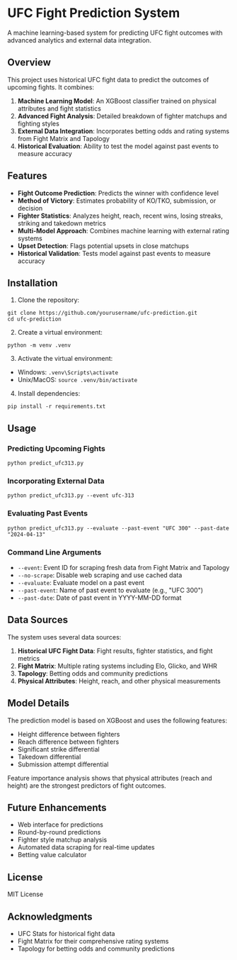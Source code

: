 # UFC Fight Prediction System

A machine learning-based system for predicting UFC fight outcomes with advanced analytics and external data integration.

## Overview

This project uses historical UFC fight data to predict the outcomes of upcoming fights. It combines:

1. **Machine Learning Model**: An XGBoost classifier trained on physical attributes and fight statistics
2. **Advanced Fight Analysis**: Detailed breakdown of fighter matchups and fighting styles
3. **External Data Integration**: Incorporates betting odds and rating systems from Fight Matrix and Tapology
4. **Historical Evaluation**: Ability to test the model against past events to measure accuracy

## Features

- **Fight Outcome Prediction**: Predicts the winner with confidence level
- **Method of Victory**: Estimates probability of KO/TKO, submission, or decision
- **Fighter Statistics**: Analyzes height, reach, recent wins, losing streaks, striking and takedown metrics
- **Multi-Model Approach**: Combines machine learning with external rating systems
- **Upset Detection**: Flags potential upsets in close matchups
- **Historical Validation**: Tests model against past events to measure accuracy

## Installation

1. Clone the repository:
```
git clone https://github.com/yourusername/ufc-prediction.git
cd ufc-prediction
```

2. Create a virtual environment:
```
python -m venv .venv
```

3. Activate the virtual environment:
- Windows: `.venv\Scripts\activate`
- Unix/MacOS: `source .venv/bin/activate`

4. Install dependencies:
```
pip install -r requirements.txt
```

## Usage

### Predicting Upcoming Fights

```
python predict_ufc313.py
```

### Incorporating External Data

```
python predict_ufc313.py --event ufc-313
```

### Evaluating Past Events

```
python predict_ufc313.py --evaluate --past-event "UFC 300" --past-date "2024-04-13"
```

### Command Line Arguments

- `--event`: Event ID for scraping fresh data from Fight Matrix and Tapology
- `--no-scrape`: Disable web scraping and use cached data
- `--evaluate`: Evaluate model on a past event
- `--past-event`: Name of past event to evaluate (e.g., "UFC 300")
- `--past-date`: Date of past event in YYYY-MM-DD format

## Data Sources

The system uses several data sources:

1. **Historical UFC Fight Data**: Fight results, fighter statistics, and fight metrics
2. **Fight Matrix**: Multiple rating systems including Elo, Glicko, and WHR
3. **Tapology**: Betting odds and community predictions
4. **Physical Attributes**: Height, reach, and other physical measurements

## Model Details

The prediction model is based on XGBoost and uses the following features:

- Height difference between fighters
- Reach difference between fighters
- Significant strike differential
- Takedown differential
- Submission attempt differential

Feature importance analysis shows that physical attributes (reach and height) are the strongest predictors of fight outcomes.

## Future Enhancements

- Web interface for predictions
- Round-by-round predictions
- Fighter style matchup analysis
- Automated data scraping for real-time updates
- Betting value calculator

## License

MIT License

## Acknowledgments

- UFC Stats for historical fight data
- Fight Matrix for their comprehensive rating systems
- Tapology for betting odds and community predictions
